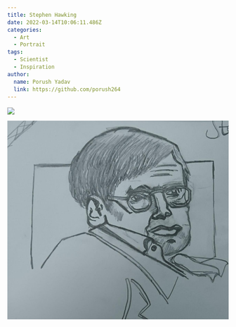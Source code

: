```yaml
---
title: Stephen Hawking
date: 2022-03-14T10:06:11.486Z
categories:
  - Art
  - Portrait
tags:
  - Scientist
  - Inspiration
author:
  name: Porush Yadav
  link: https://github.com/porush264
---
```


<img src='https://hits.seeyoufarm.com/api/count/incr/badge.svg?url=https%3A%2F%2Fporush264.github.io%2Fposts%2F2022%2F03%2F14%2Fstephen-hawking%2F&count_bg=%2379C83D&title_bg=%23555555&icon=&icon_color=%23E7E7E7&title=hits&edge_flat=false' align=center><br>


![](/assets/img/whatsapp-image-2022-03-14-at-14.42.42.jpeg)